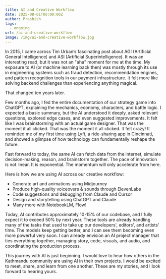 ```yaml
---
title: AI and Creative Workflow
date: 2025-08-01T00:00:00Z
author: Prashish
tags:
  - ongoing
url: /ai-and-creative-workflow
image: /img/ai-and-creative-workflow.jpg
---
```

In 2015, I came across Tim Urban’s fascinating post about AGI (Artificial General Intelligence) and ASI (Artificial Superintelligence). It was an interesting read, but it was not an "aha" moment for me at the time. My exposure to AI (or machine learning back then) was mostly through its use in engineering systems such as fraud detection, recommendation engines, and pattern recognition tools in our payment infrastructure. It felt more like solving backend challenges than experiencing anything magical.

That changed ten years later.

Few months ago, I fed the entire documentation of our strategy game into ChatGPT, explaining the mechanics, economy, characters, and battle logic. I expected a basic summary, but the AI understood it deeply, asked relevant questions, explored edge cases, and even suggested improvements.  It felt like I was brainstorming with an actual game designer. That was the moment it all clicked. That was the moment it all clicked. It felt crazy! It reminded me of my first time using Lyft, a ride-sharing app in Cincinnati, and showed a glimpse of how technology can fundamentally reshape the future.

Fast forward to today, the same AI can fetch data from the internet, simulate decision-making, reason, and brainstorm together. The pace of innovation is not linear. It is exponential. The momentum will only accelerate from here.

Here is how we are using AI across our creative workflow:
- Generate art and animations using Midjourney
- Produce high-quality voiceovers & sounds through ElevenLabs
- Code suggestions and debugging from Claude and Cursor
- Design and storytelling using ChatGPT and Claude
- Many more with NotebookLM, Flow!

Today, AI contributes approximately 10-15% of our codebase, and I fully expect it to exceed 50% by next year. These tools are already handling many of the tasks that used to take up our developers', editors', and artists' time. The models keep getting better, and I can see them becoming even more powerful very soon. I can already envision an AI project manager that ties everything together, managing story, code, visuals, and audio, and coordinating the production process.

This journey with AI is just beginning. I would love to hear how others in the Kathmandu community are using AI in their own projects. I would be excited to meet, share, and learn from one another. These are my stories, and I look forward to hearing yours.


